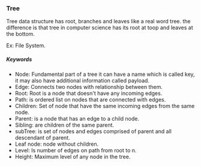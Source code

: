 ### Tree

Tree data structure has root, branches and leaves
like a real word tree. the difference is that tree in
computer science has its root at toop and leaves at the bottom.


Ex: File System.

##### Keywords

- Node: Fundamental part of a tree it can have a name
which is called key, it may also have additional information called 
payload.
- Edge: Connects two nodes with relationship between them.
- Root: Root is a node that doesn't have any incoming edges.
- Path: is ordered list on nodes that are connected with edges.
- Children: Set of node that have the same incoming  edges from the same node.
- Parent: is a node that has an edge to a child node.
- Sibling: are children of the same parent.
- subTree: is set of nodes and edges comprised of parent and all descendant of parent.
- Leaf node: node without children.
- Level: Is number of edges on path from root to n.
- Height: Maximum level of any node in the tree.